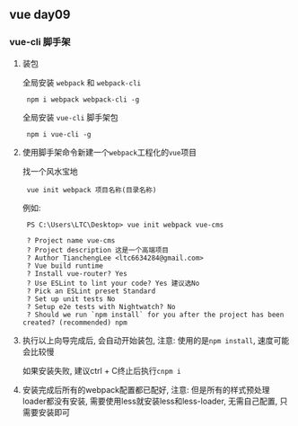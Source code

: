 ## vue day09 ##

### vue-cli 脚手架 ###

1. 装包

	全局安装 `webpack` 和 `webpack-cli`

		npm i webpack webpack-cli -g

	全局安装 `vue-cli` 脚手架包

		npm i vue-cli -g

2. 使用脚手架命令新建一个`webpack`工程化的`vue`项目

	找一个风水宝地

		vue init webpack 项目名称(目录名称)

	例如:

		PS C:\Users\LTC\Desktop> vue init webpack vue-cms

		? Project name vue-cms
		? Project description 这是一个高端项目
		? Author TianchengLee <ltc6634284@gmail.com>
		? Vue build runtime
		? Install vue-router? Yes
		? Use ESLint to lint your code? Yes 建议选No
		? Pick an ESLint preset Standard
		? Set up unit tests No
		? Setup e2e tests with Nightwatch? No
		? Should we run `npm install` for you after the project has been created? (recommended) npm

3. 执行以上向导完成后, 会自动开始装包, 注意: 使用的是`npm install`, 速度可能会比较慢

	如果安装失败, 建议ctrl + C终止后执行`cnpm i`

4. 安装完成后所有的webpack配置都已配好, 注意: 但是所有的样式预处理loader都没有安装, 需要使用less就安装less和less-loader, 无需自己配置, 只需要安装即可

